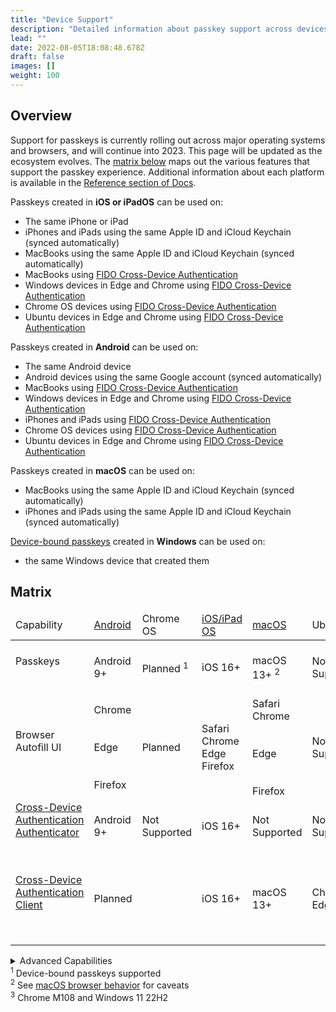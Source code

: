 ```yaml
---
title: "Device Support"
description: "Detailed information about passkey support across devices and ecosystems"
lead: ""
date: 2022-08-05T18:08:48.678Z
draft: false
images: []
weight: 100
---
```


## Overview

Support for passkeys is currently rolling out across major operating systems and browsers, and will continue into 2023. This page will be updated as the ecosystem evolves. The [matrix below](#matrix) maps out the various features that support the passkey experience. Additional information about each platform is available in the [Reference section of Docs](/docs/reference/android).

Passkeys created in **iOS or iPadOS** can be used on:

- The same iPhone or iPad
- iPhones and iPads using the same Apple ID and iCloud Keychain (synced automatically)
- MacBooks using the same Apple ID and iCloud Keychain (synced automatically)
- MacBooks using [FIDO Cross-Device Authentication](/docs/reference/terms/#cross-device-authentication-cda)
- Windows devices in Edge and Chrome using [FIDO Cross-Device Authentication](/docs/reference/terms/#cross-device-authentication-cda)
- Chrome OS devices using [FIDO Cross-Device Authentication](/docs/reference/terms/#cross-device-authentication-cda)
- Ubuntu devices in Edge and Chrome using [FIDO Cross-Device Authentication](/docs/reference/terms/#cross-device-authentication-cda)

Passkeys created in **Android** can be used on:

- The same Android device
- Android devices using the same Google account (synced automatically)
- MacBooks using [FIDO Cross-Device Authentication](/docs/reference/terms/#cross-device-authentication-cda)
- Windows devices in Edge and Chrome using [FIDO Cross-Device Authentication](/docs/reference/terms/#cross-device-authentication-cda)
- iPhones and iPads using [FIDO Cross-Device Authentication](/docs/reference/terms/#cross-device-authentication-cda)
- Chrome OS devices using [FIDO Cross-Device Authentication](/docs/reference/terms/#cross-device-authentication-cda)
- Ubuntu devices in Edge and Chrome using [FIDO Cross-Device Authentication](/docs/reference/terms/#cross-device-authentication-cda)

Passkeys created in **macOS** can be used on:

- MacBooks using the same Apple ID and iCloud Keychain (synced automatically)
- iPhones and iPads using the same Apple ID and iCloud Keychain (synced automatically)

[Device-bound passkeys](/docs/reference/terms/#device-bound-passkey) created in **Windows** can be used on:

- the same Windows device that created them

## Matrix

<div id="device-support-table" class="table-responsive">
    <table class="table table-striped mt-0">
        <thead>
            <tr class="fw-bold">
                <td>Capability</td>
                <td class="text-center"><a href="/docs/reference/android/">Android</a></td>
                <td class="text-center">Chrome OS</td>
                <td class="text-center"><a href="/docs/reference/ios/">iOS/iPad OS</a></td>
                <td class="text-center"><a href="/docs/reference/macos/">macOS</a></td>
                <td class="text-center">Ubuntu</td>
                <td class="text-center"><a href="/docs/reference/windows/">Windows</a></td>
            </tr>
        </thead>
        <tr>
            <td><span class="fw-bold">Passkeys</span></td>
            <td class="text-center"><i class="bi bi-check-circle-fill text-success"></i><br>Android 9+
            </td>
            <td class="text-center"><i class="bi bi-calendar-plus" title="Planned" alt="calendar icon"></i><br>Planned <sup>1</sup>
            </td>
            <td class="text-center"><i class="bi bi-check-circle-fill text-success"></i><br>iOS 16+</td>
            <td class="text-center"><i class="bi bi-check-circle-fill text-success"></i><br>macOS 13+
                <sup>2</sup>
            </td>
            <td class="text-center"><i class="bi bi-x-circle-fill text-danger"></i><br><span class="fs-6 text-muted">Not
                    Supported</span></td>
            <td class="text-center"><i class="bi bi-calendar-plus" title="Planned" alt="calendar icon"></i><br>Planned <sup>1</sup>
            </td>
        </tr>
        <tr>
            <td class="fw-bold">Browser Autofill UI</td>
            <td class="text-center"><i class="bi bi-check-circle-fill text-success"></i><br>Chrome<br><br><i
                    class="bi bi-calendar-plus" title="Planned" alt="calendar icon"></i><br>Edge<br><br><i
                    class="bi bi-x-circle-fill text-danger"></i><br>Firefox</td>
            <td class="text-center"><i class="bi bi-calendar-plus" title="Planned" alt="calendar icon"></i><br>Planned
            </td>
            <td class="text-center"><i class="bi bi-check-circle-fill text-success"></i><br>Safari<br>Chrome<br>Edge<br>Firefox</td>
            <td class="text-center"><i class="bi bi-check-circle-fill text-success"></i><br>Safari<br>Chrome<br><br><i
                    class="bi bi-calendar-plus" title="Planned" alt="calendar icon"></i><br>Edge<br><br><i
                    class="bi bi-x-circle-fill text-danger"></i><br>Firefox</td>
            <td class="text-center"><i class="bi bi-x-circle-fill text-danger"></i><br><span class="fs-6 text-muted">Not
                    Supported</span></td>
            <td class="text-center"><i class="bi bi-check-circle-fill text-success"></i><br>Chrome
                <sup>3</sup><br><br><i
                    class="bi bi-calendar-plus" title="Planned" alt="calendar icon"></i><br>Edge<br>Firefox<br>
            </td>
        </tr>
        <tr class="align-middle">
            <td><a href="../docs/reference/terms/#cross-device-authentication-cda" target="_blank">Cross-Device
                    Authentication</a><br><a href="../docs/reference/terms/#cda-authenticator" target="_blank"><span
                        class="fst-italic fw-bold">Authenticator</span></i></a>
            </td>
            <td class="text-center"><i class="bi bi-check-circle-fill text-success"></i><br>Android 9+</td>
            <td class="text-center"><i class="bi bi-x-circle-fill text-danger"></i><br><span class="fs-6 text-muted">Not
                    Supported</span></td>
            <td class="text-center"><i class="bi bi-check-circle-fill text-success"></i><br>iOS 16+</td>
            <td class="text-center"><i class="bi bi-x-circle-fill text-danger"></i><br><span class="fs-6 text-muted">Not
                    Supported</span></td>
            <td class="text-center"><i class="bi bi-x-circle-fill text-danger"></i><br><span class="fs-6 text-muted">Not
                    Supported</span></td>
            <td class="text-center"><i class="bi bi-x-circle-fill text-danger"></i><br><span class="fs-6 text-muted">Not
                    Supported</span></td>
        </tr>
        <tr>
            <td><a href="../docs/reference/terms/#cross-device-authentication-cda" target="_blank">Cross-Device
                    Authentication</a><br><a href="../docs/reference/terms/#cda-client" target="_blank"><span
                        class="fst-italic fw-bold">Client</span></a>
            </td>
            <td class="text-center"><i class="bi bi-calendar-plus" title="Planned" alt="calendar icon"></i><br>Planned
            </td>
            <td class="text-center"><i class="bi bi-check-circle-fill text-success fs-4"></i></td>
            <td class="text-center"><i class="bi bi-check-circle-fill text-success"></i><br>iOS 16+</td>
            <td class="text-center"><i class="bi bi-check-circle-fill text-success"></i><br>macOS 13+</td>
            <td class="text-center"><i class="bi bi-check-circle-fill text-success"></i><br>Chrome<br>Edge
            </td>
            <td class="text-center"><i class="bi bi-check-circle-fill text-success"></i><br>Chrome<br>Edge<br><br><i
                    class="bi bi-calendar-plus" title="Planned" alt="calendar icon"></i><br>Firefox
                <br>Windows apps
            </td>
        </tr>
    </table>
    <details>
        <summary>Advanced Capabilities</summary>
        <div id="device-support-table" class="table-responsive">
            <table class="table table-striped mt-0">
                <thead>
                    <tr class="fw-bold">
                        <td>Capability</td>
                        <td class="text-center"><a href="/docs/reference/android/">Android</a></td>
                        <td class="text-center">Chrome OS</td>
                        <td class="text-center"><a href="/docs/reference/ios/">iOS/iPad OS</a></td>
                        <td class="text-center"><a href="/docs/reference/macos/">macOS</a></td>
                        <td class="text-center">Ubuntu</td>
                        <td class="text-center"><a href="/docs/reference/windows/">Windows</a></td>
                    </tr>
                        <tr class="align-middle">
                            <td class="fw-bold"><a href="../docs/reference/terms/#device-bound-passkey" target="_blank"><span
                                        class="fst-italic">Device-bound</span> passkeys</a>
                            </td>
                            <td class="text-center"><i class="bi bi-x-circle-fill text-danger"></i><br><span class="fs-6 text-muted">Not
                                    Supported</span></td>
                            <td class="text-center"><i class="bi bi-x-circle-fill text-danger"></i><br><span class="fs-6 text-muted">Not
                                    Supported</span></td>
                            <td class="text-center"><i class="bi bi-usb-drive fs-4"></i><br>on security keys</td>
                            <td class="text-center"><i class="bi bi-usb-drive fs-4"></i><br>on security keys</td>
                            <td class="text-center"><i class="bi bi-usb-drive fs-4"></i><br>on security keys</td>
                            <td class="text-center"><i class="bi bi-check-circle-fill text-success fs-4"></i></td>
                        </tr>
                    <tr class="align-middle">
                        <td class="fw-bold"><a href="../docs/reference/terms/#device-public-key-dpk" target="_blank">Device
                                Public
                                Key (DPK)</a>
                        </td>
                        <td class="text-center"><i class="bi bi-wrench-adjustable-circle-fill" title="Beta"
                                alt="wrench in circle icon"></i><br>Beta
                        </td>
                        <td class="text-center"><i class="bi bi-calendar-plus" title="Planned"
                                alt="calendar icon"></i><br>Planned
                        </td>
                        <td class="text-center"><i class="bi bi-x-circle-fill text-danger"></i><br><span
                                class="fs-6 text-muted">Not
                                Supported</span></td>
                        <td class="text-center"><i class="bi bi-x-circle-fill text-danger"></i><br><span
                                class="fs-6 text-muted">Not
                                Supported</span></td>
                        <td class="text-center"><i class="bi bi-x-circle-fill text-danger"></i><br><span
                                class="fs-6 text-muted">Not
                                Supported</span></td>
                        <td class="text-center"><i class="bi bi-calendar-plus" title="Planned"
                                alt="calendar icon"></i><br>Planned
                        </td>
                    </tr>
                    <tr class="align-middle">
                        <td class="fw-bold">Passkey attestation</td>
                        <td class="text-center"><i class="bi bi-x-circle-fill text-danger"></i><br><span
                                class="fs-6 text-muted">Not
                                Supported</span></td>
                        <td class="text-center"><i class="bi bi-x-circle-fill text-danger"></i><br><span
                                class="fs-6 text-muted">Not
                                Supported</span></td>
                        <td class="text-center"><i class="bi bi-x-circle-fill text-danger"></i><br><span
                                class="fs-6 text-muted">Not
                                Supported</span></td>
                        <td class="text-center"><i class="bi bi-x-circle-fill text-danger"></i><br><span
                                class="fs-6 text-muted">Not
                                Supported</span></td>
                        <td class="text-center"><i class="bi bi-x-circle-fill text-danger"></i><br><span
                                class="fs-6 text-muted">Not
                                Supported</span></td>
                        <td class="text-center"><i class="bi bi-x-circle-fill text-danger"></i><br><span
                                class="fs-6 text-muted">Not
                                Supported</span></td>
                    </tr>
                    <tr class="align-middle">
                        <td class="fw-bold">DPK attestation</td>
                        <td class="text-center"><i class="bi bi-x-circle-fill text-danger"></i><br><span
                                class="fs-6 text-muted">Not
                                Supported</span>
                        </td>
                        <td class="text-center"><i class="bi bi-x-circle-fill text-danger"></i><br><span
                                class="fs-6 text-muted">Not
                                Supported</span></td>
                        <td class="text-center"><i class="bi bi-x-circle-fill text-danger"></i><br><span
                                class="fs-6 text-muted">Not
                                Supported</span></td>
                        <td class="text-center"><i class="bi bi-x-circle-fill text-danger"></i><br><span
                                class="fs-6 text-muted">Not
                                Supported</span></td>
                        <td class="text-center"><i class="bi bi-x-circle-fill text-danger"></i><br><span
                                class="fs-6 text-muted">Not
                                Supported</span></td>
                        <td class="text-center"><i class="bi bi-calendar-plus" title="Planned"
                                alt="calendar icon"></i><br>Planned
                        </td>
                    </tr>
                </thead>
            </table>
        </div>
    </details>
</div>
<div class="text-end mb-5 mt-5">
    <sup>1</sup> Device-bound passkeys supported
    <br><sup>2</sup> See <a href="/docs/reference/macos/#browser-behavior" target="_blank">macOS browser
        behavior</a> for caveats
    <br><sup>3</sup> Chrome M108 and Windows 11 22H2
</div>
